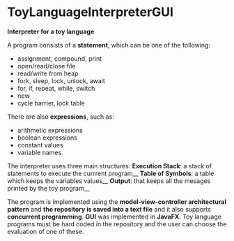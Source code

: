 # ToyLanguageInterpreterGUI
**Interpreter for a toy language**

A program consists of a **statement**, which can be one of the following:
* assignment, compound, print
* open/read/close file
* read/write from heap
* fork, sleep, lock, unlock, await
* for, if, repeat, while, switch
* new
* cycle barrier, lock table

There are also **expressions**, such as:
* arithmetic expressions
* boolean expressions
* constant values
* variable names.

The interpreter uses three main structures:
**Execution Stack**: a stack of statements to execute the currrent program__
**Table of Symbols**: a table which keeps the variables values__
**Output**: that keeps all the mesages printed by the toy program__

The program is implemented using the **model-view-controller architectural pattern** and **the repository is saved into a text file** and it also supports **concurrent programming**.
**GUI** was implemented in **JavaFX**.
Toy language programs must be hard coded in the repository and the user can choose the evaluation of one of these.





